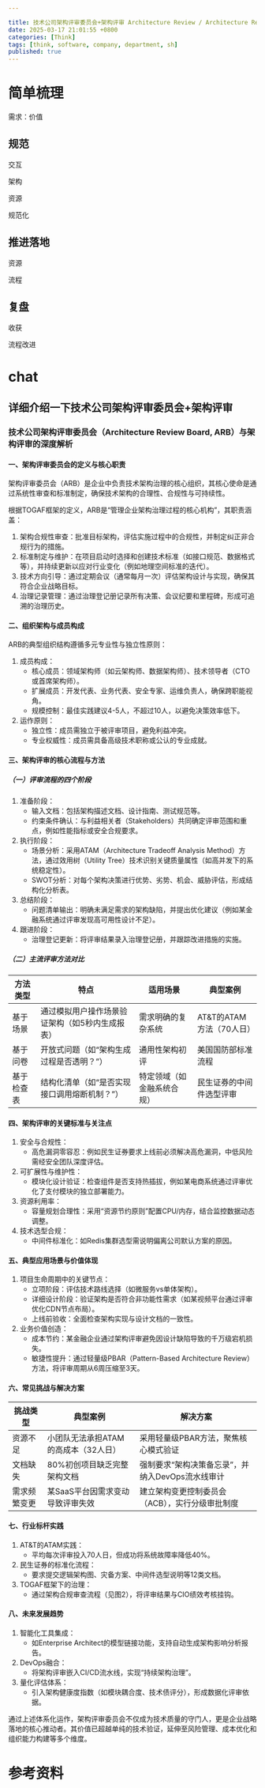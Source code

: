 ```yaml
---

title: 技术公司架构评审委员会+架构评审 Architecture Review / Architecture Review Board, ARB）
date: 2025-03-17 21:01:55 +0800
categories: [Think]
tags: [think, software, company, department, sh]
published: true
---
```


# 简单梳理

需求：价值

## 规范

交互

架构

资源

规范化

## 推进落地

资源

流程

## 复盘

收获

流程改进

# chat

## 详细介绍一下技术公司架构评审委员会+架构评审

### 技术公司架构评审委员会（Architecture Review Board, ARB）与架构评审的深度解析

#### 一、架构评审委员会的定义与核心职责
架构评审委员会（ARB）是企业中负责技术架构治理的核心组织，其核心使命是通过系统性审查和标准制定，确保技术架构的合理性、合规性与可持续性。

根据TOGAF框架的定义，ARB是“管理企业架构治理过程的核心机构”，其职责涵盖：

1. 架构合规性审查：批准目标架构，评估实施过程中的合规性，并制定纠正非合规行为的措施。
2. 标准制定与维护：在项目启动时选择和创建技术标准（如接口规范、数据格式等），并持续更新以应对行业变化（例如地理空间标准的迭代）。
3. 技术方向引导：通过定期会议（通常每月一次）评估架构设计与实现，确保其符合企业战略目标。
4. 治理记录管理：通过治理登记册记录所有决策、会议纪要和里程碑，形成可追溯的治理历史。

#### 二、组织架构与成员构成
ARB的典型组织结构遵循多元专业性与独立性原则：
1. 成员构成：
   - 核心成员：领域架构师（如云架构师、数据架构师）、技术领导者（CTO或首席架构师）。
   - 扩展成员：开发代表、业务代表、安全专家、运维负责人，确保跨职能视角。
   - 规模控制：最佳实践建议4-5人，不超过10人，以避免决策效率低下。
2. 运作原则：
   - 独立性：成员需独立于被评审项目，避免利益冲突。
   - 专业权威性：成员需具备高级技术职称或公认的专业成就。

#### 三、架构评审的核心流程与方法
##### （一）评审流程的四个阶段
1. 准备阶段：
   - 输入文档：包括架构描述文档、设计指南、测试规范等。
   - 约束条件确认：与利益相关者（Stakeholders）共同确定评审范围和重点，例如性能指标或安全合规要求。
2. 执行阶段：
   - 场景分析：采用ATAM（Architecture Tradeoff Analysis Method）方法，通过效用树（Utility Tree）技术识别关键质量属性（如高并发下的系统稳定性）。
   - SWOT分析：对每个架构决策进行优势、劣势、机会、威胁评估，形成结构化分析表。
3. 总结阶段：
   - 问题清单输出：明确未满足需求的架构缺陷，并提出优化建议（例如某金融系统通过评审发现高可用性设计不足）。
4. 跟进阶段：
   - 治理登记更新：将评审结果录入治理登记册，并跟踪改进措施的实施。

##### （二）主流评审方法对比

| 方法类型       | 特点                                                                 | 适用场景                     | 典型案例                 |
|----------------|----------------------------------------------------------------------|------------------------------|--------------------------|
| 基于场景   | 通过模拟用户操作场景验证架构（如5秒内生成报表）                     | 需求明确的复杂系统           | AT&T的ATAM方法（70人日） |
| 基于问卷   | 开放式问题（如“架构生成过程是否透明？”）                            | 通用性架构初评               | 美国国防部标准流程  |
| 基于检查表 | 结构化清单（如“是否实现接口调用熔断机制？”）                        | 特定领域（如金融系统合规）   | 民生证券的中间件选型评审 |


#### 四、架构评审的关键标准与关注点
1. 安全与合规性：
   - 高危漏洞零容忍：例如民生证券要求上线前必须解决高危漏洞，中低风险需经安全团队深度评估。
2. 可扩展性与维护性：
   - 模块化设计验证：检查组件是否支持热插拔，例如某电商系统通过评审优化了支付模块的独立部署能力。
3. 资源利用率：
   - 容量规划合理性：采用“资源节约原则”配置CPU/内存，结合监控数据动态调整。
4. 技术选型合规：
   - 中间件标准化：如Redis集群选型需说明偏离公司默认方案的原因。

#### 五、典型应用场景与价值体现
1. 项目生命周期中的关键节点：
   - 立项阶段：评估技术路线选择（如微服务vs单体架构）。
   - 详细设计阶段：验证架构是否符合非功能性需求（如某视频平台通过评审优化CDN节点布局）。
   - 上线前验收：全面检查架构实现与设计文档的一致性。
2. 业务价值创造：
   - 成本节约：某金融企业通过架构评审避免因设计缺陷导致的千万级宕机损失。
   - 敏捷性提升：通过轻量级PBAR（Pattern-Based Architecture Review）方法，将评审周期从6周压缩至3天。

#### 六、常见挑战与解决方案

| 挑战类型         | 典型案例                               | 解决方案                                                                 |
|------------------|----------------------------------------|--------------------------------------------------------------------------|
| 资源不足     | 小团队无法承担ATAM的高成本（32人日）   | 采用轻量级PBAR方法，聚焦核心模式验证                               |
| 文档缺失     | 80%初创项目缺乏完整架构文档       | 强制要求“架构决策备忘录”，并纳入DevOps流水线审计               |
| 需求频繁变更 | 某SaaS平台因需求变动导致评审失效  | 建立架构变更控制委员会（ACB），实行分级审批制度                 |


#### 七、行业标杆实践
1. AT&T的ATAM实践：
   - 平均每次评审投入70人日，但成功将系统故障率降低40%。
2. 民生证券的标准化流程：
   - 要求提交逻辑架构图、灾备方案、中间件选型说明等12类文档。
3. TOGAF框架下的治理：
   - 通过架构合规审查流程（见图2），将评审结果与CIO绩效考核挂钩。

#### 八、未来发展趋势
1. 智能化工具集成：
   - 如Enterprise Architect的模型链接功能，支持自动生成架构影响分析报告。
2. DevOps融合：
   - 将架构评审嵌入CI/CD流水线，实现“持续架构治理”。
3. 量化评估体系：
   - 引入架构健康度指数（如模块耦合度、技术债评分），形成数据化评审依据。

通过上述体系化运作，架构评审委员会不仅成为技术质量的守门人，更是企业战略落地的核心推动者。其价值已超越单纯的技术验证，延伸至风险管理、成本优化和组织能力构建等多个维度。

# 参考资料



